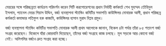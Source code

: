 মেয়রের সঙ্গে পরিচ্ছন্নতা কার্যক্রম পরিদর্শন করেন সিটি করপোরেশনের প্রধান নির্বাহী কর্মকর্তা শেখ মুহম্মদ তৌহিদুল ইসলাম, প্যানেল মেয়র গিয়াস উদ্দিন, বর্জ্য ব্যবস্থাপনা স্ট্যান্ডিং কমিটির সভাপতি কাউন্সিলর মোবারক আলী, প্রধান পরিচ্ছন্ন কর্মকর্তা কমান্ডার লতিফুল হক কাজমি, কাউন্সিলর হাসান মুরাদ বিপ্লব প্রমুখ।

বর্জ্য ব্যবস্থাপনা স্ট্যান্ডিং কমিটির সভাপতি মোবারক আলী প্রথম আলোকে জানান, বিকেল ৪টা পর্যন্ত তাঁরা ৮৫ শতাংশ বর্জ্য সংগ্রহ করেছেন। বিকেলে যাঁরা কোরবানি দিয়েছেন, তাঁদের বর্জ্য সংগ্রহে কাজ চলছে। মূল সড়কে আর কোনো বর্জ্য নেই। অলিগলির বর্জ্যও দ্রুত সংগ্রহ করা হচ্ছে।
